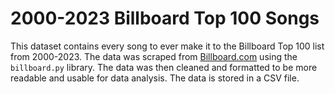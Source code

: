 # 2000-2023 Billboard Top 100 Songs

This dataset contains every song to ever make it to the Billboard Top 100 list from 2000-2023. The data was scraped from [Billboard.com](https://www.billboard.com/charts/hot-100) using the `billboard.py` library. The data was then cleaned and formatted to be more readable and usable for data analysis. The data is stored in a CSV file.
